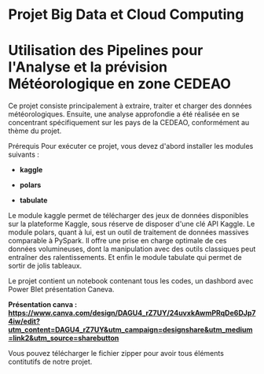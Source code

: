 # Projet Big Data et  Cloud Computing

# Utilisation des Pipelines pour l'Analyse et la prévision Météorologique en zone CEDEAO


Ce projet consiste principalement à extraire, traiter et charger des données météorologiques. Ensuite, une analyse approfondie a été réalisée en se concentrant spécifiquement sur les pays de la CEDEAO, conformément au thème du projet.

Prérequis
Pour exécuter ce projet, vous devez d'abord installer les modules suivants :

* **kaggle**

* **polars**

* **tabulate**

Le module kaggle permet de télécharger des jeux de données disponibles sur la plateforme Kaggle, sous réserve de disposer d'une clé API Kaggle. Le module polars, quant à lui, est un outil de traitement de données massives comparable à PySpark. Il offre une prise en charge optimale de ces données volumineuses, dont la manipulation avec des outils classiques peut entraîner des ralentissements. Et enfin le module tabulate qui permet de sortir de jolis tableaux.

Le projet contient un notebook contenant tous les codes, un dashbord avec Power BIet présentation Caneva. 

**Présentation canva : https://www.canva.com/design/DAGU4_rZ7UY/24uvxkAwmPRqDe6DJp74iw/edit?utm_content=DAGU4_rZ7UY&utm_campaign=designshare&utm_medium=link2&utm_source=sharebutton** 

Vous pouvez télécharger le fichier zipper pour avoir tous éléments contitutifs de notre projet. 
